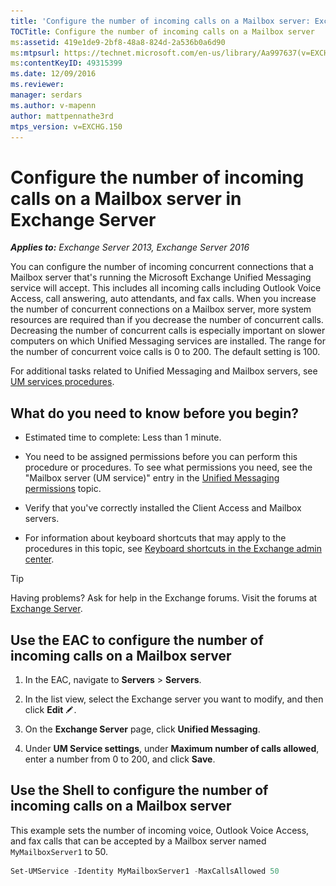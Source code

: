 ```yaml
---
title: 'Configure the number of incoming calls on a Mailbox server: Exchange 2013 Help'
TOCTitle: Configure the number of incoming calls on a Mailbox server
ms:assetid: 419e1de9-2bf8-48a8-824d-2a536b0a6d90
ms:mtpsurl: https://technet.microsoft.com/en-us/library/Aa997637(v=EXCHG.150)
ms:contentKeyID: 49315399
ms.date: 12/09/2016
ms.reviewer: 
manager: serdars
ms.author: v-mapenn
author: mattpennathe3rd
mtps_version: v=EXCHG.150
---
```


# Configure the number of incoming calls on a Mailbox server in Exchange Server

_**Applies to:** Exchange Server 2013, Exchange Server 2016_

You can configure the number of incoming concurrent connections that a Mailbox server that's running the Microsoft Exchange Unified Messaging service will accept. This includes all incoming calls including Outlook Voice Access, call answering, auto attendants, and fax calls. When you increase the number of concurrent connections on a Mailbox server, more system resources are required than if you decrease the number of concurrent calls. Decreasing the number of concurrent calls is especially important on slower computers on which Unified Messaging services are installed. The range for the number of concurrent voice calls is 0 to 200. The default setting is 100.

For additional tasks related to Unified Messaging and Mailbox servers, see [UM services procedures](um-services-procedures-exchange-2013-help.md).

## What do you need to know before you begin?

- Estimated time to complete: Less than 1 minute.

- You need to be assigned permissions before you can perform this procedure or procedures. To see what permissions you need, see the "Mailbox server (UM service)" entry in the [Unified Messaging permissions](unified-messaging-permissions-exchange-2013-help.md) topic.

- Verify that you've correctly installed the Client Access and Mailbox servers.

- For information about keyboard shortcuts that may apply to the procedures in this topic, see [Keyboard shortcuts in the Exchange admin center](keyboard-shortcuts-in-the-exchange-admin-center-2013-help.md).

> [!TIP]
> Having problems? Ask for help in the Exchange forums. Visit the forums at [Exchange Server](https://go.microsoft.com/fwlink/p/?linkid=60612).

## Use the EAC to configure the number of incoming calls on a Mailbox server

1. In the EAC, navigate to **Servers** \> **Servers**.

2. In the list view, select the Exchange server you want to modify, and then click **Edit** ![Edit icon](images/JJ218640.6f53ccb2-1f13-4c02-bea0-30690e6ea71d(EXCHG.150).gif "Edit icon").

3. On the **Exchange Server** page, click **Unified Messaging**.

4. Under **UM Service settings**, under **Maximum number of calls allowed**, enter a number from 0 to 200, and click **Save**.

## Use the Shell to configure the number of incoming calls on a Mailbox server

This example sets the number of incoming voice, Outlook Voice Access, and fax calls that can be accepted by a Mailbox server named `MyMailboxServer1` to 50.

```powershell
Set-UMService -Identity MyMailboxServer1 -MaxCallsAllowed 50
```
